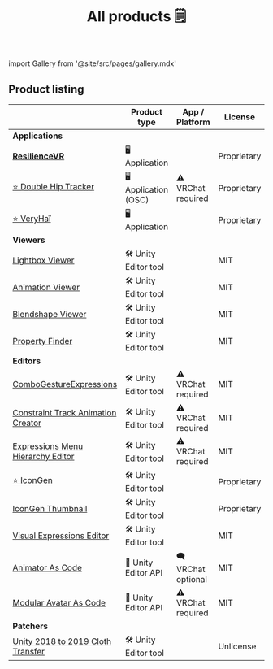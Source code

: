 ﻿---
title: All products 🗒️
sidebar_position: 1
hide_table_of_contents: true
hide_title: true
description: Documentation and gallery of Haï's tools and apps
---

import Gallery from '@site/src/pages/gallery.mdx'

<Gallery />

## Product listing

|                                                                                     | Product type          | App / Platform      | License     | Booth                                          |
|-------------------------------------------------------------------------------------|-----------------------|---------------------|-------------|------------------------------------------------|
| **Applications**                                                                    |                       |                     |             |                                                |
| [**ResilienceVR**](./resilience)                                                    | 🖥️ Application       |                     | Proprietary |                                                |
| [⭐ Double Hip Tracker](./products/double-hip-tracker)                               | 🖥️ Application (OSC) | ⚠️ VRChat required  | Proprietary |                                                |
| [⭐ VeryHaï](./products/very-h)                                                      | 🖥️️ Application      |                     | Proprietary |                                                |
| **Viewers**                                                                         |                       |                     |             |                                                |
| [Lightbox Viewer](./products/lightbox-viewer)                                       | 🛠️ Unity Editor tool |                     | MIT         | [Booth](https://hai-vr.booth.pm/items/3870813) |
| [Animation Viewer](./products/animation-viewer)                                     | 🛠️ Unity Editor tool |                     | MIT         | [Booth](https://hai-vr.booth.pm/items/3625699) |
| [Blendshape Viewer](./products/blendshape-viewer)                                   | 🛠️ Unity Editor tool |                     | MIT         | [Booth](https://hai-vr.booth.pm/items/3582541) |
| [Property Finder](./products/property-finder)                                       | 🛠️ Unity Editor tool |                     | MIT         |                                                |
| **Editors**                                                                         |                       |                     |             |                                                |
| [ComboGestureExpressions](./products/combo-gesture-expressions)                     | 🛠️ Unity Editor tool | ⚠️ VRChat required  | MIT         | [Booth](https://hai-vr.booth.pm/items/2219616) |
| [Constraint Track Animation Creator](./products/constraint-track-animation-creator) | 🛠️ Unity Editor tool | ⚠️ VRChat required  | MIT         | [Booth](https://hai-vr.booth.pm/items/3532857) |
| [Expressions Menu Hierarchy Editor](./products/expressions-menu-hierarchy-editor)   | 🛠️ Unity Editor tool | ⚠️ VRChat required  | MIT         | [Booth](https://hai-vr.booth.pm/items/3696355) |
| [⭐ IconGen](./products/icon-gen)                                                    | 🛠️ Unity Editor tool |                     | Proprietary |                                                |
| [IconGen Thumbnail](./products/icon-gen#capture-thumbnails-for-vrchat-in-play-mode) | 🛠️ Unity Editor tool |                     | Proprietary | [Booth](https://hai-vr.booth.pm/items/5092126) |
| [Visual Expressions Editor](./products/visual-expressions-editor)                   | 🛠️ Unity Editor tool |                     | MIT         | [Booth](https://hai-vr.booth.pm/items/3708550) |
| [Animator As Code](./products/animator-as-code)                                     | 📐 Unity Editor API   | 🗨️ VRChat optional | MIT         |                                                |
| [Modular Avatar As Code](./products/animator-as-code/functions/modular-avatar)      | 📐 Unity Editor API   | ⚠️ VRChat required  | MIT         |                                                |
| **Patchers**                                                                        |                       |                     |             |                                                |
| [Unity 2018 to 2019 Cloth Transfer](./products/cloth-transfer)                      | 🛠️ Unity Editor tool |                     | Unlicense   | [Booth](https://hai-vr.booth.pm/items/3136328) |
